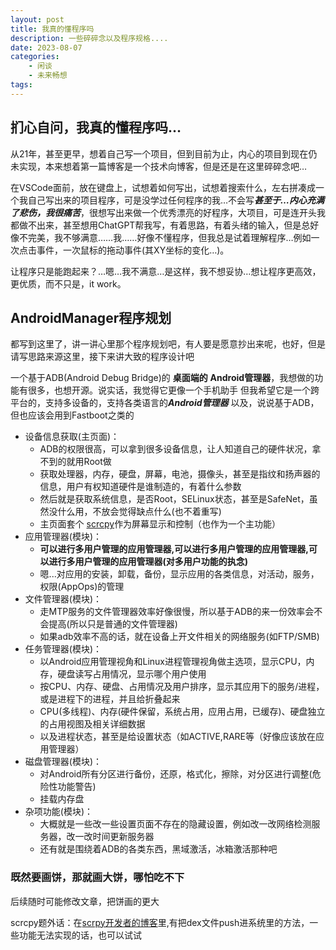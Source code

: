 ```yaml
---
layout: post
title: 我真的懂程序吗
description: 一些碎碎念以及程序规格....
date: 2023-08-07
categories: 
    - 闲谈
    - 未来畅想
tags: 
---
```



## 扪心自问，我真的懂程序吗…

从21年，甚至更早，想着自己写一个项目，但到目前为止，内心的项目到现在仍未实现，本来想着第一篇博客是一个技术向博客，但是还是在这里碎碎念吧…

在VSCode面前，放在键盘上，试想着如何写出，试想着搜索什么，左右拼凑成一个我自己写出来的项目程序，可是没学过任何程序的我…不会写***甚至于…内心充满了悲伤，我很痛苦***，很想写出来做一个优秀漂亮的好程序，大项目，可是连开头我都做不出来，甚至想用ChatGPT帮我写，有着思路，有着头绪的输入，但是总好像不完美，我不够满意……我……好像不懂程序，但我总是试着理解程序…例如一次点击事件，一次鼠标的拖动事件(其XY坐标的变化…)。

让程序只是能跑起来？…嗯…我不满意…是这样，我不想妥协…想让程序更高效，更优质，而不只是，it work。

## AndroidManager程序规划

都写到这里了，讲一讲心里那个程序规划吧，有人要是愿意抄出来呢，也好，但是请写思路来源这里，接下来讲大致的程序设计吧

一个基于ADB(Android Debug Bridge)的 **桌面端的** **Android管理器**，我想做的功能有很多，也想开源。说实话，我觉得它更像一个手机助手
但我希望它是一个跨平台的，支持多设备的，支持各类语言的***Android管理器*** 以及，说说基于ADB，但也应该会用到Fastboot之类的

- 设备信息获取(主页面)：
  - ADB的权限很高，可以拿到很多设备信息，让人知道自己的硬件状况，拿不到的就用Root做
  - 获取处理器，内存，硬盘，屏幕，电池，摄像头，甚至是指纹和扬声器的信息，用户有权知道硬件是谁制造的，有着什么参数
  - 然后就是获取系统信息，是否Root，SELinux状态，甚至是SafeNet，虽然没什么用，不放会觉得缺点什么(也不着重写)
  - 主页面套个 [scrcpy](https://github.com/Genymobile/scrcpy)作为屏幕显示和控制（也作为一个主功能）
- 应用管理器(模块)：
  - **可以进行多用户管理的应用管理器,可以进行多用户管理的应用管理器,可以进行多用户管理的应用管理器(对多用户功能的执念)**
  - 嗯...对应用的安装，卸载，备份，显示应用的各类信息，对活动，服务，权限(AppOps)的管理
- 文件管理器(模块)：
  - 走MTP服务的文件管理器效率好像很慢，所以基于ADB的来一份效率会不会提高(所以只是普通的文件管理器)
  - 如果adb效率不高的话，就在设备上开文件相关的网络服务(如FTP/SMB)
- 任务管理器(模块)：
  - 以Android应用管理视角和Linux进程管理视角做主选项，显示CPU，内存，硬盘读写占用情况，显示哪个用户使用
  - 按CPU、内存、硬盘、占用情况及用户排序，显示其应用下的服务/进程，或是进程下的进程，并且给折叠起来
  - CPU(多线程)、内存(硬件保留，系统占用，应用占用，已缓存)、硬盘独立的占用视图及相关详细数据
  - 以及进程状态，甚至是给设置状态（如ACTIVE,RARE等（好像应该放在应用管理器）
- 磁盘管理器(模块)：
  - 对Android所有分区进行备份，还原，格式化，擦除，对分区进行调整(危险性功能警告)
  - 挂载内存盘
- 杂项功能(模块)：
  - 大概就是一些改一些设置页面不存在的隐藏设置，例如改一改网络检测服务器，改一改时间更新服务器
  - 还有就是围绕着ADB的各类东西，黑域激活，冰箱激活那种吧

### 既然要画饼，那就画大饼，哪怕吃不下

后续随时可能修改文章，把饼画的更大

scrcpy题外话：在[scrpy开发者的博客](https://blog.rom1v.com/2018/03/introducing-scrcpy/)里,有把dex文件push进系统里的方法，一些功能无法实现的话，也可以试试
